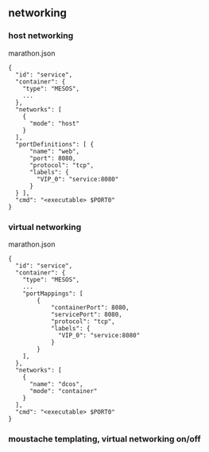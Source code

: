 ## networking


### host networking

marathon.json
```
{
  "id": "service",
  "container": {
    "type": "MESOS",
    ...
  },
  "networks": [
    {
      "mode": "host"
    }
  ],
  "portDefinitions": [ {
      "name": "web",
      "port": 8080,
      "protocol": "tcp",
      "labels": {
        "VIP_0": "service:8080"
      }
  } ],
  "cmd": "<executable> $PORT0"
}

```

### virtual networking

marathon.json
```
{
  "id": "service",
  "container": {
    "type": "MESOS",
    ...
    "portMappings": [
        {
            "containerPort": 8080,
            "servicePort": 8080,
            "protocol": "tcp",
            "labels": {
              "VIP_0": "service:8080"
            }
        }
    ],
  },
  "networks": [
    {
      "name": "dcos",
      "mode": "container"
    }
  ],
  "cmd": "<executable> $PORT0"
}

```

### moustache templating, virtual networking on/off

